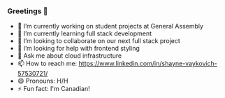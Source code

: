 ### Greetings 👋

<!--
**vaykoActual/vaykoActual** is a ✨ _special_ ✨ repository because its `README.md` (this file) appears on your GitHub profile.

Here are some ideas to get you started:
-->

- 🔭 I’m currently working on student projects at General Assembly
- 🌱 I’m currently learning full stack development
- 👯 I’m looking to collaborate on our next full stack project
- 🤔 I’m looking for help with frontend styling
- 💬 Ask me about cloud infrastructure
- 📫 How to reach me: https://www.linkedin.com/in/shayne-vaykovich-57530721/
- 😄 Pronouns: H/H
- ⚡ Fun fact: I'm Canadian!

